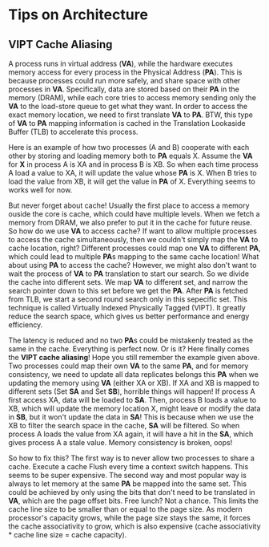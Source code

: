 # Tips on Architecture

## VIPT Cache Aliasing
A process runs in virtual address (**VA**), while the hardware executes memory access for every process in the
Physical Address (**PA**). This is because processes could run more safely, and share space with other processes
in **VA**. Specifically, data are stored based on their **PA** in the memory (DRAM), while each core tries to
access memory sending only the **VA** to the load-store queue to get what they want. In order to access the exact
memory location, we need to first translate **VA** to **PA**. BTW, this type of **VA** to **PA** mapping
information is cached in the Translation Lookaside Buffer (TLB) to accelerate this process.

Here is an example of how two processes (A and B) cooperate with each other by storing and loading memory both to
**PA** equals X. Assume the **VA** for **X** in process A is XA and in process B is XB. So when each time process
A load a value to XA, it will update the value whose **PA** is X. When B tries to load the value from XB, it will
get the value in **PA** of X. Everything seems to works well for now.

But never forget about cache! Usually the first place to access a memory ouside the core is cache, which could
have multiple levels. When we fetch a memory from DRAM, we also prefer to put it in the cache for future reuse.
So how do we use **VA** to access cache? If want to allow multiple processes to access the cache simultaneously,
then we couldn't simply map the **VA** to cache location, right? Different processes could map one **VA** to
different **PA**, which could lead to multiple **PA**s mapping to the same cache location! What about using
**PA** to access the cache? However, we might also don't want to wait the process of **VA** to **PA** translation
to start our search. So we divide the cache into different sets. We map **VA** to different set, and narrow the
search pointer down to this set before we get the **PA**. After **PA** is fetched from TLB, we start a second
round search only in this sepecific set. This technique is called Virtually Indexed Physically Tagged (VIPT). It
greatly reduce the search space, which gives us better performance and energy efficiency.

The latency is reduced and no two **PA**s could be mistakenly treated as the same in the cache. Everything is
perfect now. Or is it? Here finally comes the **VIPT cache aliasing**! Hope you still remember the example given
above. Two processes could map their own **VA** to the same **PA**, and for memory consistency, we need to update
all data replicates belongs this **PA** when we updating the memory using **VA** (either XA or XB). If XA and XB
is mapped to different sets (Set **SA** and Set **SB**), horrible things will happen! If process A first access
XA, data will be loaded to **SA**. Then, process B loads a value to XB, which will update the memory location X,
might leave or modify the data in **SB**, but it won't update the data in **SA**! This is because when we use the
XB to filter the search space in the cache, **SA** will be filtered. So when process A loads the value from XA
again, it will have a hit in the **SA**, which gives process A a stale value. Memory consistency is broken, oops!

So how to fix this? The first way is to never allow two processes to share a cache. Execute a cache Flush every
time a context switch happens. This seems to be super expensive. The second way and most popular way is always to
let memory at the same **PA** be mapped into the same set. This could be achieved by only using the bits that
don't need to be translated in **VA**, which are the page offset bits. Free lunch? Not a chance. This limits the
cache line size to be smaller than or equal to the page size. As modern processor's capacity grows, while the
page size stays the same, it forces the cache associativity to grow, which is also expensive (cache associativity * cache line size = cache capacity).